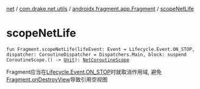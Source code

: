 [net](../../index.md) / [com.drake.net.utils](../index.md) / [androidx.fragment.app.Fragment](index.md) / [scopeNetLife](./scope-net-life.md)

# scopeNetLife

`fun Fragment.scopeNetLife(lifeEvent: Event = Lifecycle.Event.ON_STOP, dispatcher: CoroutineDispatcher = Dispatchers.Main, block: suspend CoroutineScope.() -> `[`Unit`](https://kotlinlang.org/api/latest/jvm/stdlib/kotlin/-unit/index.html)`): `[`NetCoroutineScope`](../../com.drake.net.scope/-net-coroutine-scope/index.md)

Fragment应当在[Lifecycle.Event.ON_STOP](#)时就取消作用域, 避免[Fragment.onDestroyView](#)导致引用空视图

